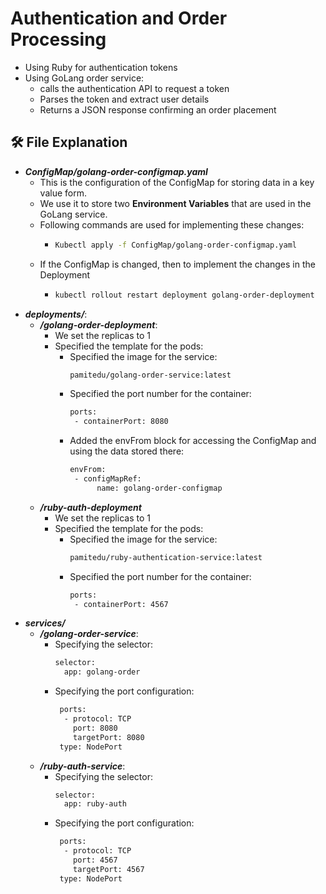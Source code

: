 # Authentication and Order Processing
 - Using Ruby for authentication tokens
 - Using GoLang order service:
     - calls the authentication API to request a token
     - Parses the token and extract user details
     - Returns a JSON response confirming an order placement

## 🛠 File Explanation
  - ***ConfigMap/golang-order-configmap.yaml***
      - This is the configuration of the ConfigMap for storing data in a key value form.
      - We use it to store two **Environment Variables** that are used in the GoLang service.
      - Following commands are used for implementing these changes:
        - ```bash
          Kubectl apply -f ConfigMap/golang-order-configmap.yaml
          ```
      - If the ConfigMap is changed, then to implement the changes in the Deployment 
        - ```bash
          kubectl rollout restart deployment golang-order-deployment
          ```
  - ***deployments/***:
      - ***/golang-order-deployment***:
          - We set the replicas to 1
          - Specified the template for the pods:
            - Specified the image for the service:
              ```bash
              pamitedu/golang-order-service:latest
              ```
            - Specified the port number for the container:
              ```bash
              ports:
               - containerPort: 8080
              ```
            - Added the envFrom block for accessing the ConfigMap and using the data stored there:
              ```bash
              envFrom:
               - configMapRef:
                    name: golang-order-configmap
              ```
      - ***/ruby-auth-deployment***
          - We set the replicas to 1
          - Specified the template for the pods:
            - Specified the image for the service:
              ```bash
              pamitedu/ruby-authentication-service:latest
              ```
            - Specified the port number for the container:
              ```bash
              ports:
               - containerPort: 4567
              ```
  - ***services/***
      - ***/golang-order-service***:
          - Specifying the selector:
            ```bash
            selector:
              app: golang-order
            ```
          - Specifying the port configuration:
            ```bash
             ports:
              - protocol: TCP
                port: 8080
                targetPort: 8080
             type: NodePort
            ```
      - ***/ruby-auth-service***:
          - Specifying the selector:
            ```bash
            selector:
              app: ruby-auth
            ```
          - Specifying the port configuration:
            ```bash
             ports:
              - protocol: TCP
                port: 4567
                targetPort: 4567
             type: NodePort
            ```
         
        
